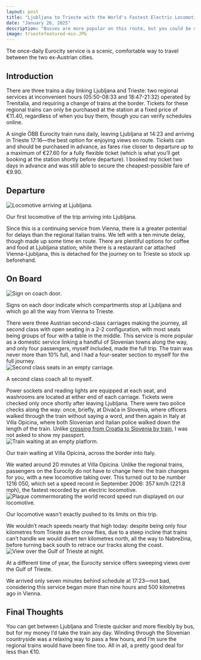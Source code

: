 ```yaml
--- 
layout: post
title: "Ljubljana to Trieste with the World's Fastest Electric Locomotive"
date: "January 26, 2025"
description: "Busses are more popular on this route, but you could be missing out on a cheap, comfortable option: three daily trains linking city centre to city centre."
image: triestefeatured-min.JPG
---
```


<p class="intro"><span class="dropcap">T</span>he once-daily Eurocity service is a scenic, comfortable way to travel between the two ex-Austrian cities.</p>

## Introduction

There are three trains a day linking Ljubljana and Trieste: two regional services at inconvenient hours (05:50-08:33 and 18:47-21:32) operated by Trenitalia, and requiring a change of trains at the border.  Tickets for these regional trains can only be purchased at the station at a fixed price of €11.40, regardless of when you buy them, though you can verify schedules online.

A single ÖBB Eurocity train runs daily, leaving Ljubljana at 14:23 and arriving in Trieste 17:16—the best option for enjoying views en route.  Tickets can and should be purchased in advance, as fares rise closer to departure up to a maximum of €27.60 for a fully flexible ticket (which is what you’ll get booking at the station shortly before departure).  I booked my ticket two days in advance and was still able to secure the cheapest-possible fare of €9.90.

## Departure
<div class="centered-block">
  <img src="/assets/img/trieste1-min.jpg" alt="Locomotive arriving at Ljubljana.">
  <p>Our first locomotive of the trip arriving into Ljubljana.</p>
</div>
Since this is a continuing service from Vienna, there is a greater potential for delays than the regional Italian trains.  We left with a ten minute delay, though made up some time en route.  There are plentiful options for coffee and food at Ljubljana station; while there is a restaurant car attached Vienna-Ljubljana, this is detached for the journey on to Trieste so stock up beforehand.

## On Board
<div class="centered-block">
  <img src="/assets/img/trieste2-min.JPG" alt="Sign on coach door.">
  <p>Signs on each door indicate which compartments stop at Ljubljana and which go all the way from Vienna to Trieste.</p>
</div>
There were three Austrian second-class carriages making the journey, all second class with open seating in a 2-2 configuration, with most seats being groups of four with a table in the middle.  This service is more popular as a domestic service linking a handful of Slovenian towns along the way, and only four passengers, myself included, made the full trip.  The train was never more than 10% full, and I had a four-seater section to myself for the full journey.
<div class="centered-block">
  <img src="/assets/img/trieste3-min.JPG" alt="Second class seats in an empty carriage.">
  <p>A second class coach all to myself.</p>
</div>
Power sockets and reading lights are equipped at each seat, and washrooms are located at either end of each carriage.  Tickets were checked only once shortly after leaving Ljubljana.  There were two police checks along the way: once, briefly, at Divača in Slovenia, where officers walked through the train without saying a word, and then again in Italy at Villa Opicina, where both Slovenian and Italian police walked down the length of the train.  Unlike <a href="https://ratherbeexploring.github.io/blog/zagreb-to-ljubljana-by-train/" target="_blank">crossing from Croatia to Slovenia by train,</a> I was not asked to show my passport.
<div class="centered-block">
  <img src="/assets/img/trieste4-min.JPG" alt="Train waiting at an empty platform.">
  <p>Our train waiting at Villa Opicina, across the border into Italy.</p>
</div>
We waited around 20 minutes at Villa Opicina.  Unlike the regional trains, passengers on the Eurocity do not have to change here: the train changes for you, with a new locomotive taking over.  This turned out to be number 1216 050, which set a speed record in September 2006: 357 km/h (221.8 mph), the fastest recorded by an electric locomotive.
<div class="centered-block">
  <img src="/assets/img/trieste5-min.JPG" alt="Plaque commermorating the world record speed run displayed on our locomotive.">
  <p>Our locomotive wasn't exactly pushed to its limits on this trip.</p>
</div>
We wouldn’t reach speeds nearly that high today: despite being only four kilometres from Trieste as the crow flies, due to a steep incline that trains can’t handle we would divert ten kilometres north, all the way to Nabrežina, before turning back south to retrace our tracks along the coast.
<div class="centered-block">
  <img src="/assets/img/trieste6-min.JPG" alt="View over the Gulf of Trieste at night.">
  <p>At a different time of year, the Eurocity service offers sweeping views over the Gulf of Trieste.</p>
</div>
We arrived only seven minutes behind schedule at 17:23—not bad, considering this service began more than nine hours and 500 kilometres ago in Vienna.

## Final Thoughts

You can get between Ljubljana and Trieste quicker and more flexibly by bus, but for my money I’d take the train any day.  Winding through the Slovenian countryside was a relaxing way to pass a few hours, and I’m sure the regional trains would have been fine too.  All in all, a pretty good deal for less than €10.
